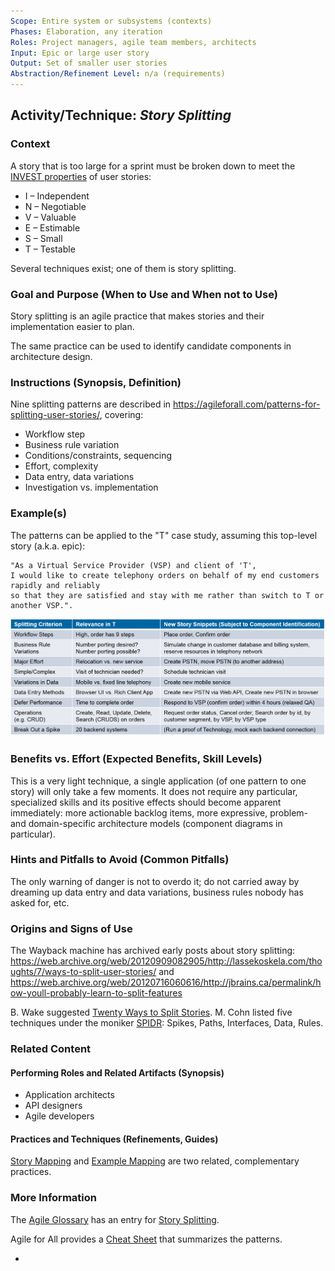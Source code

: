 ```yaml
---
Scope: Entire system or subsystems (contexts)
Phases: Elaboration, any iteration
Roles: Project managers, agile team members, architects
Input: Epic or large user story
Output: Set of smaller user stories
Abstraction/Refinement Level: n/a (requirements)
---
```


<!-- Word budget: 1000-1500 (3-5 A4 pages); the practice descriptions should be readable in 5 to 10 minutes (expert vs. novice reader) -->

Activity/Technique: *Story Splitting*
-------------------------------------

### Context
<!-- Keywords, preconditions (input artifacts), performing role -->
A story that is too large for a sprint must be broken down to meet the [INVEST properties](https://xp123.com/articles/invest-in-good-stories-and-smart-tasks/) of user stories:

* I – Independent
* N – Negotiable
* V – Valuable
* E – Estimable
* S – Small
* T – Testable

Several techniques exist; one of them is story splitting.

### Goal and Purpose (When to Use and When not to Use)
<!-- TODO, can be a user story, must identify the performing role and the target audience (producer, consumer) -->
Story splitting is an agile practice that makes stories and their implementation easier to plan. 

The same practice can be used to identify candidate components in architecture design.  


### Instructions (Synopsis, Definition)

Nine splitting patterns are described in <https://agileforall.com/patterns-for-splitting-user-stories/>, covering:

* Workflow step
* Business rule variation 
* Conditions/constraints, sequencing
* Effort, complexity
* Data entry, data variations
* Investigation vs. implementation 

<!-- TODO could add a table mapping the splitting patterns to logical layers and patterns/component types -->

### Example(s)
The patterns can be applied to the "T" case study, assuming this top-level story (a.k.a. epic): 

```
"As a Virtual Service Provider (VSP) and client of 'T', 
I would like to create telephony orders on behalf of my end customers rapidly and reliably 
so that they are satisfied and stay with me rather than switch to T or another VSP.".
```

![Story splitting at "T"](./images/ZIO-TStorySplitting.png) <!-- TODO replace with Spinnaker table from exercise? (and more text in sample solution? -->


### Benefits vs. Effort (Expected Benefits, Skill Levels)
<!-- From AA, should call out what one needs to be able to do on beginner, intermediate, advanced level; as a team -->
This is a very light technique, a single application (of one pattern to one story) will only take a few moments. It does not require any particular, specialized skills and its positive effects should become apparent immediately: more actionable backlog items, more expressive, problem- and domain-specific architecture models (component diagrams in particular).


### Hints and Pitfalls to Avoid (Common Pitfalls)
<!-- See ART, don’t overdo etc. -->
The only warning of danger is not to overdo it; do not carried away by dreaming up data entry and data variations, business rules nobody has asked for, etc.


### Origins and Signs of Use
<!-- From PLOPs and from AA -->
The Wayback machine has archived early posts about story splitting: <https://web.archive.org/web/20120909082905/http://lassekoskela.com/thoughts/7/ways-to-split-user-stories/> and <https://web.archive.org/web/20120716060616/http://jbrains.ca/permalink/how-youll-probably-learn-to-split-features>

B. Wake suggested [Twenty Ways to Split Stories](https://xp123.com/articles/twenty-ways-to-split-stories/). M. Cohn listed five techniques under the moniker [SPIDR](https://blogs.itemis.com/en/spidr-five-simple-techniques-for-a-perfectly-split-user-story): Spikes, Paths, Interfaces, Data, Rules. 

<!-- TODO Signs of Use? Difficult... backlog size and structure? How about CI/CM? --> 


### Related Content
<!-- in DPR/OLAF and elsewhere -->

#### Performing Roles and Related Artifacts (Synopsis)

* Application architects
* API designers 
* Agile developers


#### Practices and Techniques (Refinements, Guides)

[Story Mapping](https://www.agilealliance.org/glossary/storymap/) and [Example Mapping](https://ecsa2020.disim.univaq.it/details/ecsa-2020-keynotes/3/Mighty-Methods-Four-Essential-Tools-for-Every-Software-Architect-s-Silver-Toolbox) are two related, complementary practices.


### More Information 
<!-- Further Reading, Academic Publications) -->
The [Agile Glossary](https://www.agilealliance.org/agile101/agile-glossary/) has an entry for [Story Splitting](https://www.agilealliance.org/glossary/split/).

Agile for All provides a [Cheat Sheet](https://agileforall.com/wp-content/uploads/2009/10/Story-Splitting-Cheat-Sheet.pdf) that summarizes the patterns. 
* <!-- TODO AppArch exercise 5, fact sheet, slides: <https://blogs.itemis.com/en/spidr-five-simple-techniques-for-a-perfectly-split-user-story> 


### Data Provenance 

```yaml
title: "Design Practice Repository (DPR): Practice/Technique Story Splitting"
author: Olaf Zimmermann (ZIO)
date: "12, 04, 2020"
copyright: Copyright 2020 Olaf Zimmermann. All rights reserved.
license: Creative Commons Attribution 4.0 International License
```


